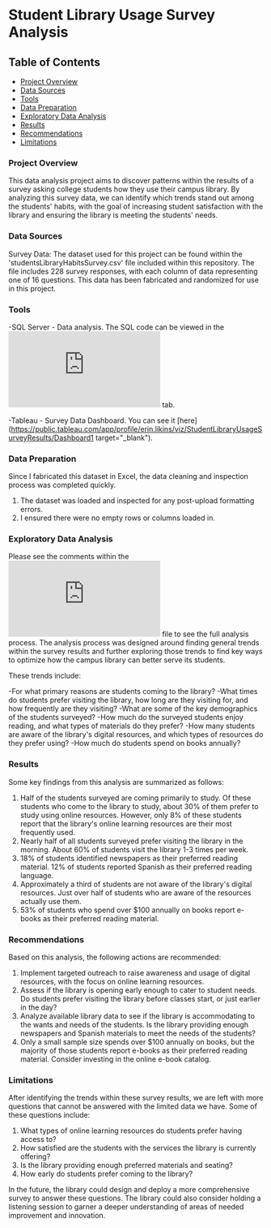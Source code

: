# Student Library Usage Survey Analysis

## Table of Contents

- [Project Overview](#project-overview)
- [Data Sources](#data-sources)
- [Tools](#tools)
- [Data Preparation](#data-preparation)
- [Exploratory Data Analysis](#exploratory-data-analysis)
- [Results](#results)
- [Recommendations](#recommendations)
- [Limitations](#limitations)

### Project Overview

This data analysis project aims to discover patterns within the results of a survey asking college students how they use their campus library. By analyzing this survey data, we can identify which trends stand out among the students' habits, with the goal of increasing student satisfaction with the library and ensuring the library is meeting the students' needs.

### Data Sources

Survey Data: The dataset used for this project can be found within the 'studentsLibraryHabitsSurvey.csv' file included within this repository. The file includes 228 survey responses, with each column of data representing one of 16 questions. This data has been fabricated and randomized for use in this project. 

### Tools

-SQL Server - Data analysis. The SQL code can be viewed in the ![library_survey_analysis.sql](https://github.com/erinlikins/PortfolioProjects/blob/main/library_survey_analysis.sql) tab.

-Tableau - Survey Data Dashboard. You can see it [here](https://public.tableau.com/app/profile/erin.likins/viz/StudentLibraryUsageSurveyResults/Dashboard1 target="_blank").

### Data Preparation

Since I fabricated this dataset in Excel, the data cleaning and inspection process was completed quickly.

1. The dataset was loaded and inspected for any post-upload formatting errors.
2. I ensured there were no empty rows or columns loaded in.

### Exploratory Data Analysis

Please see the comments within the ![SQL code](https://github.com/erinlikins/PortfolioProjects/blob/main/library_survey_analysis.sql) file to see the full analysis process.
The analysis process was designed around finding general trends within the survey results and further exploring those trends to find key ways to optimize how the campus library can better serve its students.

These trends include:

-For what primary reasons are students coming to the library?
-What times do students prefer visiting the library, how long are they visiting for, and how frequently are they visiting?
-What are some of the key demographics of the students surveyed?
-How much do the surveyed students enjoy reading, and what types of materials do they prefer?
-How many students are aware of the library's digital resources, and which types of resources do they prefer using?
-How much do students spend on books annually?

### Results

Some key findings from this analysis are summarized as follows:

1. Half of the students surveyed are coming primarily to study. Of these students who come to the library to study, about 30% of them prefer to study using online resources. However, only 8% of these students report that the library's online learning resources are their most frequently used.
2. Nearly half of all students surveyed prefer visiting the library in the morning. About 60% of students visit the library 1-3 times per week.
3. 18% of students identified newspapers as their preferred reading material. 12% of students reported Spanish as their preferred reading language.
4. Approximately a third of students are not aware of the library's digital resources. Just over half of students who are aware of the resources actually use them.
5. 53% of students who spend over $100 annually on books report e-books as their preferred reading material.

### Recommendations

Based on this analysis, the following actions are recommended:

1. Implement targeted outreach to raise awareness and usage of digital resources, with the focus on online learning resources.
2. Assess if the library is opening early enough to cater to student needs. Do students prefer visiting the library before classes start, or just earlier in the day?
3. Analyze available library data to see if the library is accommodating to the wants and needs of the students. Is the library providing enough newspapers and Spanish materials to meet the needs of the students?
4. Only a small sample size spends over $100 annually on books, but the majority of those students report e-books as their preferred reading material. Consider investing in the online e-book catalog.  

### Limitations

After identifying the trends within these survey results, we are left with more questions that cannot be answered with the limited data we have. 
Some of these questions include:

1. What types of online learning resources do students prefer having access to?
2. How satisfied are the students with the services the library is currently offering?
3. Is the library providing enough preferred materials and seating?
4. How early do students prefer coming to the library?

In the future, the library could design and deploy a more comprehensive survey to answer these questions. The library could also consider holding a listening session to garner a deeper understanding of areas of needed improvement and innovation.
